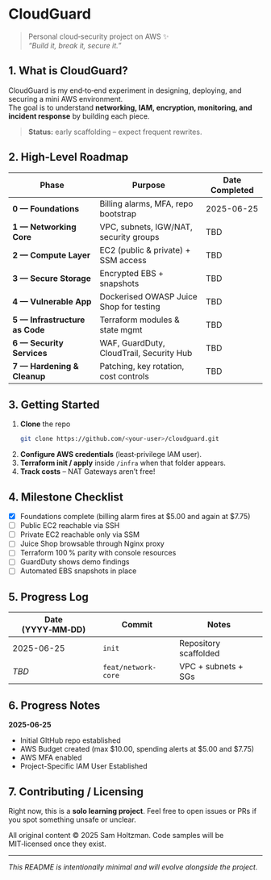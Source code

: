# CloudGuard

> Personal cloud‑security project on AWS ✨  
> _“Build it, break it, secure it.”_

## 1. What is CloudGuard?

CloudGuard is my end‑to‑end experiment in designing, deploying, and securing a mini AWS environment.  
The goal is to understand **networking, IAM, encryption, monitoring, and incident response** by building each piece.

> **Status:** early scaffolding – expect frequent rewrites.

## 2. High‑Level Roadmap

| Phase                          | Purpose                                  | Date Completed |
| ------------------------------ | ---------------------------------------- | -------------- |
| **0 — Foundations**            | Billing alarms, MFA, repo bootstrap      | 2025-06-25     |
| **1 — Networking Core**        | VPC, subnets, IGW/NAT, security groups   | TBD            |
| **2 — Compute Layer**          | EC2 (public & private) + SSM access      | TBD            |
| **3 — Secure Storage**         | Encrypted EBS + snapshots                | TBD            |
| **4 — Vulnerable App**         | Dockerised OWASP Juice Shop for testing  | TBD            |
| **5 — Infrastructure as Code** | Terraform modules & state mgmt           | TBD            |
| **6 — Security Services**      | WAF, GuardDuty, CloudTrail, Security Hub | TBD            |
| **7 — Hardening & Cleanup**    | Patching, key rotation, cost controls    | TBD            |

## 3. Getting Started

1. **Clone** the repo
   ```bash
   git clone https://github.com/<your‑user>/cloudguard.git
   ```
2. **Configure AWS credentials** (least‑privilege IAM user).
3. **Terraform init / apply** inside `/infra` when that folder appears.
4. **Track costs** – NAT Gateways aren’t free!

## 4. Milestone Checklist

- [x] Foundations complete (billing alarm fires at \$5.00 and again at \$7.75)
- [ ] Public EC2 reachable via SSH
- [ ] Private EC2 reachable only via SSM
- [ ] Juice Shop browsable through Nginx proxy
- [ ] Terraform 100 % parity with console resources
- [ ] GuardDuty shows demo findings
- [ ] Automated EBS snapshots in place

## 5. Progress Log

| Date (YYYY‑MM‑DD) | Commit              | Notes                 |
| ----------------- | ------------------- | --------------------- |
| 2025-06-25        | `init`              | Repository scaffolded |
| _TBD_             | `feat/network-core` | VPC + subnets + SGs   |


## 6. Progress Notes
**2025-06-25**
- Initial GItHub repo established
- AWS Budget created (max \$10.00, spending alerts at \$5.00 and \$7.75)
- AWS MFA enabled
- Project-Specific IAM User Established

## 7. Contributing / Licensing

Right now, this is a **solo learning project**. Feel free to open issues or PRs if you spot something unsafe or unclear.

All original content © 2025 Sam Holtzman. Code samples will be MIT‑licensed once they exist.

---

_This README is intentionally minimal and will evolve alongside the project._
